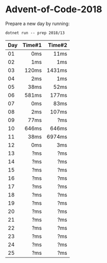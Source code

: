# Advent-of-Code-2018

Prepare a new day by running:
```
dotnet run -- prep 2018/13
```

| Day | Time#1 | Time#2 |
|-----|-------:|-------:|
| 01  | 0ms | 11ms |
| 02  | 1ms | 1ms |
| 03  | 120ms | 1431ms |
| 04  | 2ms | 1ms |
| 05  | 38ms | 52ms |
| 06  | 581ms | 177ms |
| 07  | 0ms | 83ms |
| 08  | 2ms | 107ms |
| 09  | 77ms | ?ms |
| 10  | 646ms | 646ms |
| 11  | 38ms | 6974ms |
| 12  | 0ms | 3ms |
| 13  | ?ms | ?ms |
| 14  | ?ms | ?ms |
| 15  | ?ms | ?ms |
| 16  | ?ms | ?ms |
| 17  | ?ms | ?ms |
| 18  | ?ms | ?ms |
| 19  | ?ms | ?ms |
| 20  | ?ms | ?ms |
| 21  | ?ms | ?ms |
| 22  | ?ms | ?ms |
| 23  | ?ms | ?ms |
| 24  | ?ms | ?ms |
| 25  | ?ms | ?ms |
